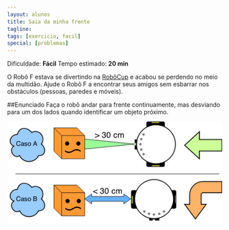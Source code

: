 ```yaml
---
layout: alunos
title: Saia da minha frente
tagline:
tags: [exercicio, facil]
special: [problemas]
---
```


Dificuldade: **Fácil**
Tempo estimado: **20 min**

O Robô F estava se divertindo na [RobôCup](http://www.robocup.org.br/) e acabou se perdendo no meio da multidão. Ajude o Robô F a encontrar seus amigos sem esbarrar nos obstáculos (pessoas, paredes e móveis).

##Enunciado
Faça o robô andar para frente continuamente, mas desviando para um dos lados quando identificar um objeto próximo.

<center>
<img src="/assets/img/exercicios/saia.png" alt="">
</center>
